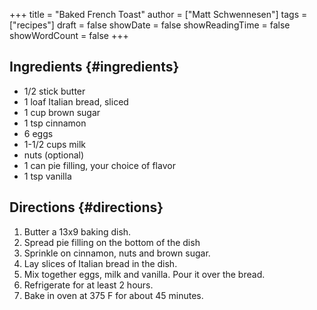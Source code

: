 +++
title = "Baked French Toast"
author = ["Matt Schwennesen"]
tags = ["recipes"]
draft = false
showDate = false
showReadingTime = false
showWordCount = false
+++

## Ingredients {#ingredients}

-   1/2 stick butter
-   1 loaf Italian bread, sliced
-   1 cup brown sugar
-   1 tsp cinnamon
-   6 eggs
-   1-1/2 cups milk
-   nuts (optional)
-   1 can pie filling, your choice of flavor
-   1 tsp vanilla


## Directions {#directions}

1.  Butter a 13x9 baking dish.
2.  Spread pie filling on the bottom of the dish
3.  Sprinkle on cinnamon, nuts and brown sugar.
4.  Lay slices of Italian bread in the dish.
5.  Mix together eggs, milk and vanilla. Pour it over the bread.
6.  Refrigerate for at least 2 hours.
7.  Bake in oven at 375 F for about 45 minutes.
